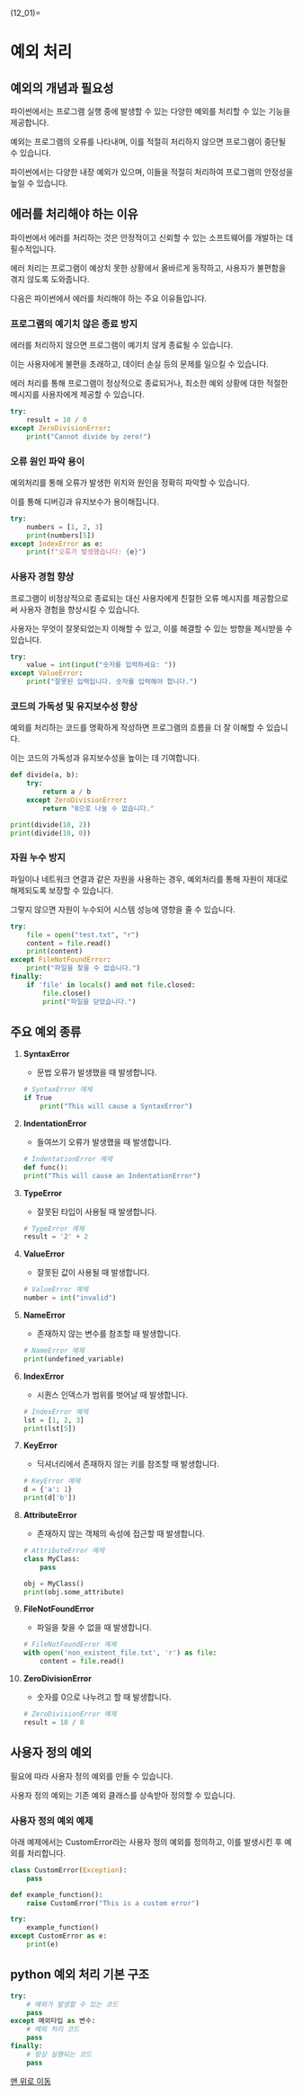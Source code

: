 (12_01)=
# 예외 처리

## 예외의 개념과 필요성

파이썬에서는 프로그램 실행 중에 발생할 수 있는 다양한 예외를 처리할 수 있는 기능을 제공합니다.

예외는 프로그램의 오류를 나타내며, 이를 적절히 처리하지 않으면 프로그램이 중단될 수 있습니다.

파이썬에서는 다양한 내장 예외가 있으며, 이들을 적절히 처리하여 프로그램의 안정성을 높일 수 있습니다.

## 에러를 처리해야 하는 이유

파이썬에서 에러를 처리하는 것은 안정적이고 신뢰할 수 있는 소프트웨어를 개발하는 데 필수적입니다.

에러 처리는 프로그램이 예상치 못한 상황에서 올바르게 동작하고, 사용자가 불편함을 겪지 않도록 도와줍니다. 

다음은 파이썬에서 에러를 처리해야 하는 주요 이유들입니다.



### 프로그램의 예기치 않은 종료 방지

에러를 처리하지 않으면 프로그램이 예기치 않게 종료될 수 있습니다. 

이는 사용자에게 불편을 초래하고, 데이터 손실 등의 문제를 일으킬 수 있습니다. 

에러 처리를 통해 프로그램이 정상적으로 종료되거나, 최소한 예외 상황에 대한 적절한 메시지를 사용자에게 제공할 수 있습니다.

```python
try:
    result = 10 / 0
except ZeroDivisionError:
    print("Cannot divide by zero!")
```

### 오류 원인 파악 용이

예외처리를 통해 오류가 발생한 위치와 원인을 정확히 파악할 수 있습니다. 

이를 통해 디버깅과 유지보수가 용이해집니다.

```python
try:
    numbers = [1, 2, 3]
    print(numbers[5])
except IndexError as e:
    print(f"오류가 발생했습니다: {e}")
```

### 사용자 경험 향상

프로그램이 비정상적으로 종료되는 대신 사용자에게 친절한 오류 메시지를 제공함으로써 사용자 경험을 향상시킬 수 있습니다. 

사용자는 무엇이 잘못되었는지 이해할 수 있고, 이를 해결할 수 있는 방향을 제시받을 수 있습니다.

```python
try:
    value = int(input("숫자를 입력하세요: "))
except ValueError:
    print("잘못된 입력입니다. 숫자를 입력해야 합니다.")
```

### 코드의 가독성 및 유지보수성 향상

예외를 처리하는 코드를 명확하게 작성하면 프로그램의 흐름을 더 잘 이해할 수 있습니다. 

이는 코드의 가독성과 유지보수성을 높이는 데 기여합니다.

```python
def divide(a, b):
    try:
        return a / b
    except ZeroDivisionError:
        return "0으로 나눌 수 없습니다."

print(divide(10, 2))
print(divide(10, 0))
```

### 자원 누수 방지

파일이나 네트워크 연결과 같은 자원을 사용하는 경우, 예외처리를 통해 자원이 제대로 해제되도록 보장할 수 있습니다. 

그렇지 않으면 자원이 누수되어 시스템 성능에 영향을 줄 수 있습니다.

```python
try:
    file = open("test.txt", "r")
    content = file.read()
    print(content)
except FileNotFoundError:
    print("파일을 찾을 수 없습니다.")
finally:
    if 'file' in locals() and not file.closed:
        file.close()
        print("파일을 닫았습니다.")
```

## 주요 예외 종류

1. **SyntaxError**
    - 문법 오류가 발생했을 때 발생합니다.
    ```python
    # SyntaxError 예제
    if True
        print("This will cause a SyntaxError")
    ```

2. **IndentationError**
    - 들여쓰기 오류가 발생했을 때 발생합니다.
    ```python
    # IndentationError 예제
    def func():
    print("This will cause an IndentationError")
    ```

3. **TypeError**
    - 잘못된 타입이 사용될 때 발생합니다.
    ```python
    # TypeError 예제
    result = '2' + 2
    ```

4. **ValueError**
    - 잘못된 값이 사용될 때 발생합니다.
    ```python
    # ValueError 예제
    number = int("invalid")
    ```

5. **NameError**
    - 존재하지 않는 변수를 참조할 때 발생합니다.
    ```python
    # NameError 예제
    print(undefined_variable)
    ```

6. **IndexError**
    - 시퀀스 인덱스가 범위를 벗어날 때 발생합니다.
    ```python
    # IndexError 예제
    lst = [1, 2, 3]
    print(lst[5])
    ```

7. **KeyError**
    - 딕셔너리에서 존재하지 않는 키를 참조할 때 발생합니다.
    ```python
    # KeyError 예제
    d = {'a': 1}
    print(d['b'])
    ```

8. **AttributeError**
    - 존재하지 않는 객체의 속성에 접근할 때 발생합니다.
    ```python
    # AttributeError 예제
    class MyClass:
        pass

    obj = MyClass()
    print(obj.some_attribute)
    ```

9. **FileNotFoundError**
    - 파일을 찾을 수 없을 때 발생합니다.
    ```python
    # FileNotFoundError 예제
    with open('non_existent_file.txt', 'r') as file:
        content = file.read()
    ```

10. **ZeroDivisionError**
    - 숫자를 0으로 나누려고 할 때 발생합니다.
    ```python
    # ZeroDivisionError 예제
    result = 10 / 0
    ```

## 사용자 정의 예외

필요에 따라 사용자 정의 예외를 만들 수 있습니다. 

사용자 정의 예외는 기존 예외 클래스를 상속받아 정의할 수 있습니다.

### 사용자 정의 예외 예제

아래 예제에서는 CustomError라는 사용자 정의 예외를 정의하고, 이를 발생시킨 후 예외를 처리합니다.

```python
class CustomError(Exception):
    pass

def example_function():
    raise CustomError("This is a custom error")

try:
    example_function()
except CustomError as e:
    print(e)
```

## python 예외 처리 기본 구조

```python
try:
    # 예외가 발생할 수 있는 코드
    pass
except 예외타입 as 변수:
    # 예외 처리 코드
    pass
finally:
    # 항상 실행되는 코드
    pass
```

[맨 위로 이동](12_01)

